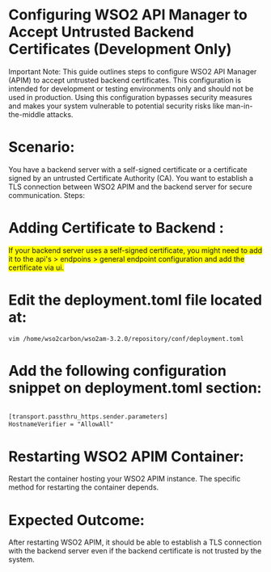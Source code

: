 # Configuring WSO2 API Manager to Accept Untrusted Backend Certificates (Development Only)
Important Note: This guide outlines steps to configure WSO2 API Manager (APIM) to accept untrusted backend certificates. This configuration is intended for development or testing environments only and should not be used in production. Using this configuration bypasses security measures and makes your system vulnerable to potential security risks like man-in-the-middle attacks.

# Scenario:

You have a backend server with a self-signed certificate or a certificate signed by an untrusted Certificate Authority (CA).
You want to establish a TLS connection between WSO2 APIM and the backend server for secure communication.
Steps:

# Adding Certificate to Backend :

<span style="background-color: #FFFF00">If your backend server uses a self-signed certificate, you might need to add it to the api's > endpoins > general endpoint configuration and add the certificate via ui.</span>

# Edit the deployment.toml file located at:
```
vim /home/wso2carbon/wso2am-3.2.0/repository/conf/deployment.toml
```
# Add the following configuration snippet on deployment.toml section:
```xml 

[transport.passthru_https.sender.parameters]
HostnameVerifier = "AllowAll"

```

# Restarting WSO2 APIM Container:

Restart the container hosting your WSO2 APIM instance. The specific method for restarting the container depends.
# Expected Outcome:

After restarting WSO2 APIM, it should be able to establish a TLS connection with the backend server even if the backend certificate is not trusted by the system.
